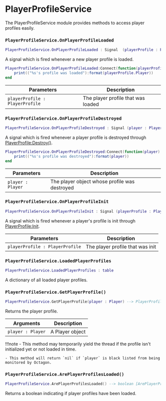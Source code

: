 # PlayerProfileService

The PlayerProfileService module provides methods to access player profiles easily.

### `PlayerProfileService.OnPlayerProfileLoaded`

```lua
PlayerProfileService.OnPlayerProfileLoaded : Signal  (playerProfile : PlayerProfile)
```

A signal which is fired whenever a new player profile is loaded.

```lua
PlayerProfileService.OnPlayerProfileLoaded:Connect(function(playerProfile)
    print(("%s's profile was loaded"):format(playerProfile.Player))
end
```

| Parameters      | Description                          |
| ----------- | ------------------------------------ |
| `playerProfile : PlayerProfile` | The player profile that was loaded |

### `PlayerProfileService.OnPlayerProfileDestroyed`

```lua
PlayerProfileService.OnPlayerProfileDestroyed : Signal (player : Player)
```

A signal which is fired whenever a player profile is destroyed through [PlayerProfile:Destroy()](https://silentsreplacement.github.io/Octagon/Server/PlayerProfile/#playerprofiledestroy).

```lua
PlayerProfileService.OnPlayerProfileDestroyed:Connect(function(player)
    print(("%s's profile was destroyed"):format(player))
end
```

| Parameters      | Description                          |
| ----------- | ------------------------------------ |
| `player : Player` | The player object whose profile was destroyed |

### `PlayerProfileService.OnPlayerProfileInit`

```lua
PlayerProfileService.OnPlayerProfileInit : Signal (playerProfile : PlayerProfile)
```

A signal which is fired whenever a player's profile is init through [PlayerProfile:Init](https://silentsreplacement.github.io/Octagon/Server/PlayerProfile/#playerprofileinit).

| Parameters      | Description                          |
| ----------- | ------------------------------------ |
| `playerProfile : PlayerProfile` | The player profile that was init |

### `PlayerProfileService.LoadedPlayerProfiles`

```lua
PlayerProfileService.LoadedPlayerProfiles : table
```

A dictionary of all loaded player profiles.

### `PlayerProfileService.GetPlayerProfile()`

```lua
PlayerProfileService.GetPlayerProfile(player : Player) --> PlayerProfile | nil []
```

Returns the player profile.

| Arguments      | Description                          |
| ----------- | ------------------------------------ |
| `player : Player` | A Player object |

!!!note
    - This method may temporarily yield the thread if the profile isn't initialized yet or not loaded in time.

    - This method will return `nil` if `player` is black listed from being monitored by Octagon.

### `PlayerProfileService.ArePlayerProfilesLoaded()`

```lua
PlayerProfileService.ArePlayerProfilesLoaded() --> boolean [ArePlayerProfilesLoaded]
```

Returns a boolean indicating if player profiles have been loaded.